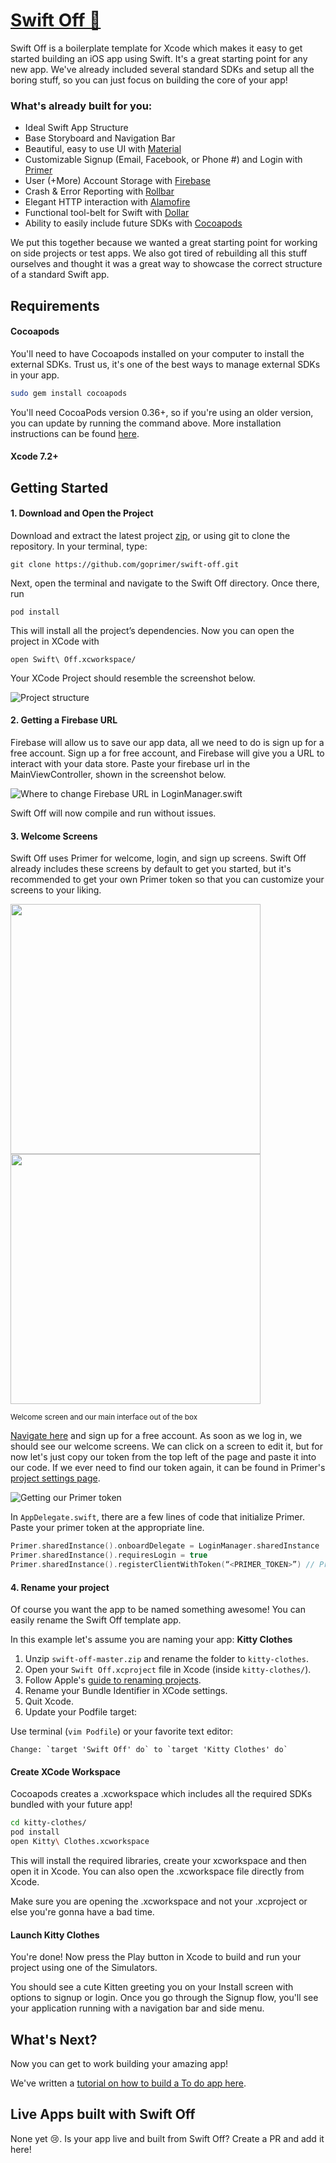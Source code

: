 # [Swift Off :rocket:](http://goprimer.github.io/swift-off/)

Swift Off is a boilerplate template for Xcode which makes it easy to get started building an iOS app using Swift. It's a great starting point for any new app. We've already included several standard SDKs and setup all the boring stuff, so you can just focus on building the core of your app!

### What's already built for you:
- Ideal Swift App Structure
- Base Storyboard and Navigation Bar
- Beautiful, easy to use UI with [Material](https://github.com/CosmicMind/Material)
- Customizable Signup (Email, Facebook, or Phone #) and Login with [Primer](https://goprimer.com)
- User (+More) Account Storage with [Firebase](https://www.firebase.com/)
- Crash & Error Reporting with [Rollbar](https://rollbar.com/)
- Elegant HTTP interaction with [Alamofire](https://github.com/Alamofire/Alamofire)
- Functional tool-belt for Swift with [Dollar](https://github.com/ankurp/Dollar)
- Ability to easily include future SDKs with [Cocoapods](https://cocoapods.org/)

We put this together because we wanted a great starting point for working on side projects or test apps. We also got tired of rebuilding all this stuff ourselves and thought it was a great way to showcase the correct structure of a standard Swift app.

## Requirements

#### Cocoapods
You'll need to have Cocoapods installed on your computer to install the external SDKs. Trust us, it's one of the best ways to manage external SDKs in your app.

```sh
sudo gem install cocoapods
```

You'll need CocoaPods version 0.36+, so if you're using an older version, you can update by running the command above. More installation instructions can be found [here](https://guides.cocoapods.org/using/getting-started.html#getting-started).

#### Xcode 7.2+

## Getting Started

#### 1. Download and Open the Project
Download and extract the latest project [zip](archive/master.zip), or using git to clone the repository. In your terminal, type:

    git clone https://github.com/goprimer/swift-off.git

Next, open the terminal and navigate to the Swift Off directory. Once there, run

    pod install

This will install all the project’s dependencies. Now you can open the project in XCode with

    open Swift\ Off.xcworkspace/

Your XCode Project should resemble the screenshot below.

![Project structure](https://i.imgur.com/tweKfSq.png)

#### 2. Getting a Firebase URL

Firebase will allow us to save our app data, all we need to do is sign up for a free account. Sign up a for free account, and Firebase will give you a URL to interact with your data store. Paste your firebase url in the MainViewController, shown in the screenshot below.

![Where to change Firebase URL in LoginManager.swift](http://i.imgur.com/j8m15in.png)

Swift Off will now compile and run without issues.

#### 3. Welcome Screens

Swift Off uses Primer for welcome, login, and sign up screens. Swift Off already includes these screens by default to get you started, but it's recommended to get your own Primer token so that you can customize your screens to your liking.

<img src="https://i.imgur.com/6kFXW4r.png" height="400"/><img src="https://i.imgur.com/ILlsLQb.png" height="400"/>

<sup>Welcome screen and our main interface out of the box</sup>

<a href="http://goprimer.com/dashboard#/signup?swiftOff=true" target="_blank">Navigate here</a> and sign up for a free account. As soon as we log in, we should see our welcome screens. We can click on a screen to edit it, but for now let's just copy our token from the top left of the page and paste it into our code. If we ever need to find our token again, it can be found in Primer's <a href="https://goprimer.com/dashboard#/project//edit" target="_blank">project settings page</a>.

![Getting our Primer token](http://imgur.com/Z04COXD.png)

In `AppDelegate.swift`, there are a few lines of code that initialize Primer. Paste your primer token at the appropriate line.

```swift
Primer.sharedInstance().onboardDelegate = LoginManager.sharedInstance
Primer.sharedInstance().requiresLogin = true
Primer.sharedInstance().registerClientWithToken(“<PRIMER_TOKEN>”) // Primer token here!
```

#### 4. Rename your project
Of course you want the app to be named something awesome! You can easily rename the Swift Off template app.

In this example let's assume you are naming your app: **Kitty Clothes**

1. Unzip `swift-off-master.zip` and rename the folder to `kitty-clothes`.
2. Open your `Swift Off.xcproject` file in Xcode (inside `kitty-clothes/`).
3. Follow Apple's [guide to renaming projects](https://developer.apple.com/library/ios/recipes/xcode_help-project_editor/RenamingaProject/RenamingaProject.html).
4. Rename your Bundle Identifier in XCode settings.
5. Quit Xcode.
6. Update your Podfile target:

  Use terminal (`vim Podfile`) or your favorite text editor:

    Change: `target 'Swift Off' do` to `target 'Kitty Clothes' do`

#### Create XCode Workspace
Cocoapods creates a .xcworkspace which includes all the required SDKs bundled with your future app!

```sh
cd kitty-clothes/
pod install
open Kitty\ Clothes.xcworkspace
```

This will install the required libraries, create your xcworkspace and then open it in Xcode. You can also open the .xcworkspace file directly from Xcode.

Make sure you are opening the .xcworkspace and not your .xcproject or else you're gonna have a bad time.

#### Launch Kitty Clothes
You're done! Now press the Play button in Xcode to build and run your project using one of the Simulators.

You should see a cute Kitten greeting you on your Install screen with options to signup or login. Once you go through the Signup flow, you'll see your application running with a navigation bar and side menu.

## What's Next?
Now you can get to work building your amazing app!

We've written a [tutorial on how to build a To do app here](https://github.com/goprimer/swift-off/wiki/Awesome-To-Do-App-Tutorial).

## Live Apps built with Swift Off
None yet :cry:. Is your app live and built from Swift Off? Create a PR and add it here!

